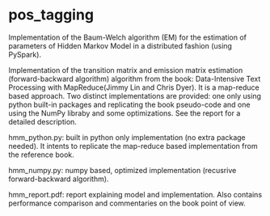 # pos_tagging

Implementation of the Baum-Welch algorithm (EM) for the estimation of parameters of Hidden Markov Model in a distributed fashion (using PySpark).

Implementation of the transition matrix and emission matrix estimation (forward-backward algorithm) algorithm from the book: Data-Intensive Text Processing with MapReduce(Jimmy Lin and Chris Dyer). It is a map-reduce based approach. Two distinct implementations are provided: one only using python built-in packages and replicating the book pseudo-code and one using the NumPy libraby and some optimizations. See the report for a detailed description.

hmm_python.py: built in python only implementation (no extra package needed). It intents to replicate the map-reduce based implementation from the reference book.

hmm_numpy.py: numpy based, optimized implementation (recusrive forward-backward algorithm).

hmm_report.pdf: report explaining model and implementation. Also contains performance comparison and commentaries on the book point of view.

